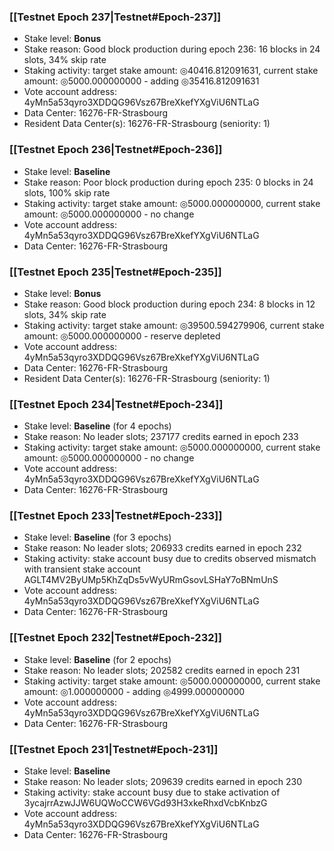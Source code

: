 ### [[Testnet Epoch 237|Testnet#Epoch-237]]
* Stake level: **Bonus**
* Stake reason: Good block production during epoch 236: 16 blocks in 24 slots, 34% skip rate
* Staking activity: target stake amount: ◎40416.812091631, current stake amount: ◎5000.000000000 - adding ◎35416.812091631
* Vote account address: 4yMn5a53qyro3XDDQG96Vsz67BreXkefYXgViU6NTLaG
* Data Center: 16276-FR-Strasbourg
* Resident Data Center(s): 16276-FR-Strasbourg (seniority: 1)
### [[Testnet Epoch 236|Testnet#Epoch-236]]
* Stake level: **Baseline**
* Stake reason: Poor block production during epoch 235: 0 blocks in 24 slots, 100% skip rate
* Staking activity: target stake amount: ◎5000.000000000, current stake amount: ◎5000.000000000 - no change
* Vote account address: 4yMn5a53qyro3XDDQG96Vsz67BreXkefYXgViU6NTLaG
* Data Center: 16276-FR-Strasbourg
### [[Testnet Epoch 235|Testnet#Epoch-235]]
* Stake level: **Bonus**
* Stake reason: Good block production during epoch 234: 8 blocks in 12 slots, 34% skip rate
* Staking activity: target stake amount: ◎39500.594279906, current stake amount: ◎5000.000000000 - reserve depleted
* Vote account address: 4yMn5a53qyro3XDDQG96Vsz67BreXkefYXgViU6NTLaG
* Data Center: 16276-FR-Strasbourg
* Resident Data Center(s): 16276-FR-Strasbourg (seniority: 1)
### [[Testnet Epoch 234|Testnet#Epoch-234]]
* Stake level: **Baseline** (for 4 epochs)
* Stake reason: No leader slots; 237177 credits earned in epoch 233
* Staking activity: target stake amount: ◎5000.000000000, current stake amount: ◎5000.000000000 - no change
* Vote account address: 4yMn5a53qyro3XDDQG96Vsz67BreXkefYXgViU6NTLaG
* Data Center: 16276-FR-Strasbourg
### [[Testnet Epoch 233|Testnet#Epoch-233]]
* Stake level: **Baseline** (for 3 epochs)
* Stake reason: No leader slots; 206933 credits earned in epoch 232
* Staking activity: stake account busy due to credits observed mismatch with transient stake account AGLT4MV2ByUMp5KhZqDs5vWyURmGsovLSHaY7oBNmUnS
* Vote account address: 4yMn5a53qyro3XDDQG96Vsz67BreXkefYXgViU6NTLaG
* Data Center: 16276-FR-Strasbourg
### [[Testnet Epoch 232|Testnet#Epoch-232]]
* Stake level: **Baseline** (for 2 epochs)
* Stake reason: No leader slots; 202582 credits earned in epoch 231
* Staking activity: target stake amount: ◎5000.000000000, current stake amount: ◎1.000000000 - adding ◎4999.000000000
* Vote account address: 4yMn5a53qyro3XDDQG96Vsz67BreXkefYXgViU6NTLaG
* Data Center: 16276-FR-Strasbourg
### [[Testnet Epoch 231|Testnet#Epoch-231]]
* Stake level: **Baseline**
* Stake reason: No leader slots; 209639 credits earned in epoch 230
* Staking activity: stake account busy due to stake activation of 3ycajrrAzwJJW6UQWoCCW6VGd93H3xkeRhxdVcbKnbzG
* Vote account address: 4yMn5a53qyro3XDDQG96Vsz67BreXkefYXgViU6NTLaG
* Data Center: 16276-FR-Strasbourg
